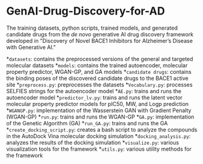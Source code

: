 # GenAI-Drug-Discovery-for-AD
The training datasets, python scripts, trained models, and generated candidate drugs from the *de novo* generative AI drug discovery framework developed in "Discovery of Novel BACE1 Inhibitors for Alzheimer’s Disease with Generative AI."

*`datasets`: contains the preprocessed versions of the general and targeted molecular datasets
*`models`: contains the trained autoencoder, molecular property predictor, WGAN-GP, and GA models
*`candidate drugs`: contains the binding poses of the discovered candidate drugs to the BACE1 active site
*`preprocess.py`: preprocesses the datasets
*`Vocabulary.py`: processes SELFIES strings for the autoencoder model
*`AE.py`: trains and runs the autoencoder model
*`predictor_lv.py`: trains and runs the latent vector molecular property predictor models for pIC50, MW, and Logp prediction
*`WGANGP.py`: implementation of the Wasserstein GAN with Gradient Penalty (WGAN-GP)
*`run.py`: trains and runs the WGAN-GP
*`GA.py`: implementation of the Genetic Algorithm (GA)
*`run_GA.py`: trains and runs the GA
*`create_docking_script.py`: creates a bash script to analyze the compounds in the AutoDock Vina molecular docking simulation
*`docking_analysis.py`: analyzes the results of the docking simulation
*`visualize.py`: various visualization tools for the framework
*`utils.py`: various utility methods for the framework